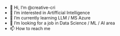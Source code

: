 - 👋 Hi, I’m @creative-cri
- 👀 I’m interested in Artifficial Intelligence
- 🌱 I’m currently learning LLM / MS Azure 
- 💞️ I’m looking for a job in Data Science / ML / AI area
- 📫 How to reach me

<!---
creative-cri/creative-cri is a ✨ special ✨ repository because its `README.md` (this file) appears on your GitHub profile.
You can click the Preview link to take a look at your changes.
--->

